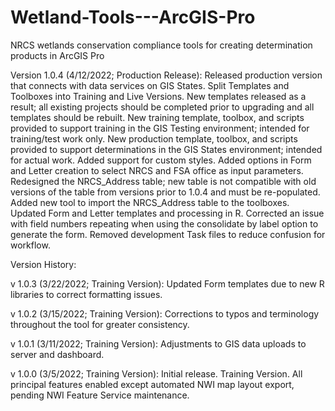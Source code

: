 # Wetland-Tools---ArcGIS-Pro
NRCS wetlands conservation compliance tools for creating determination products in ArcGIS Pro

Version 1.0.4 (4/12/2022; Production Release):
Released production version that connects with data services on GIS States.
Split Templates and Toolboxes into Training and Live Versions.
New templates released as a result; all existing projects should be completed prior to upgrading and all templates should be rebuilt.
New training template, toolbox, and scripts provided to support training in the GIS Testing environment; intended for training/test work only.
New production template, toolbox, and scripts provided to support determinations in the GIS States environment; intended for actual work.
Added support for custom styles.
Added options in Form and Letter creation to select NRCS and FSA office as input parameters.
Redesigned the NRCS_Address table; new table is not compatible with old versions of the table from versions prior to 1.0.4 and must be re-populated.
Added new tool to import the NRCS_Address table to the toolboxes.
Updated Form and Letter templates and processing in R.
Corrected an issue with field numbers repeating when using the consolidate by label option to generate the form.
Removed development Task files to reduce confusion for workflow.


Version History:

v 1.0.3 (3/22/2022; Training Version):
Updated Form templates due to new R libraries to correct formatting issues.

v 1.0.2 (3/15/2022; Training Version):
Corrections to typos and terminology throughout the tool for greater consistency.

v 1.0.1 (3/11/2022; Training Version):
Adjustments to GIS data uploads to server and dashboard.

v 1.0.0 (3/5/2022; Training Version):
Initial release. Training Version.
All principal features enabled except automated NWI map layout export, pending NWI Feature Service maintenance.
